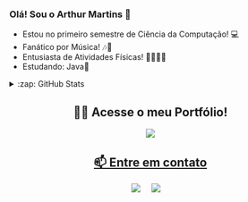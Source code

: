 ### Olá! Sou o Arthur Martins 👋
 
  - Estou no primeiro semestre de Ciência da Computação! 💻
  - Fanático por Música! 🎶🎸
  - Entusiasta de Atividades Físicas! 🏋️‍♂️🚴‍♂️
  - Estudando: Java🧐

 <details>
  <summary>:zap: GitHub Stats</summary>

![Anurag's GitHub stats](https://github-readme-stats-arthur-martins-de-andrades-projects.vercel.app/api?username=artuartuartu&show_icons=true&theme=transparent)  [![Top Langs](https://github-readme-stats-arthur-martins-de-andrades-projects.vercel.app/api/top-langs/?username=artuartuartu&layout=donut)](https://github.com/anuraghazra/github-readme-stats)  
</details>
<h2  align="center">🧑‍🎓 Acesse o meu Portfólio!</h2>
<p align="center">
<a target="_blank"href="https://sites.google.com/view/portfolio-arthur-martins/início/" ><img src="https://img.shields.io/badge/google-4285F4?style=for-the-badge&logo=google&logoColor=white" />

 <h2  align="center">📫 Entre em contato</h2>
<p align="center">
  <a target="_blank"href="https://www.linkedin.com/in/arthur-martins-de-andrade-94444b2b9/"><img src="https://img.shields.io/badge/linkedin-%230077B5.svg?&style=for-the-badge&logo=linkedin&logoColor=white" /></a>&nbsp;&nbsp;&nbsp;&nbsp;
  <a href="mailto:arthur.andrade2007@sempreceub.com?subject=Olá,%20Arthur"><img src="https://img.shields.io/badge/gmail-%23D14836.svg?&style=for-the-badge&logo=gmail&logoColor=white" /></a>&nbsp;&nbsp;&nbsp;&nbsp;



